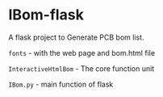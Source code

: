 # IBom-flask
A flask project  to Generate PCB bom list. 

`fonts` - with the web page and bom.html file

`InteractiveHtmlBom` - The core function unit

`IBom.py` - main function of flask
